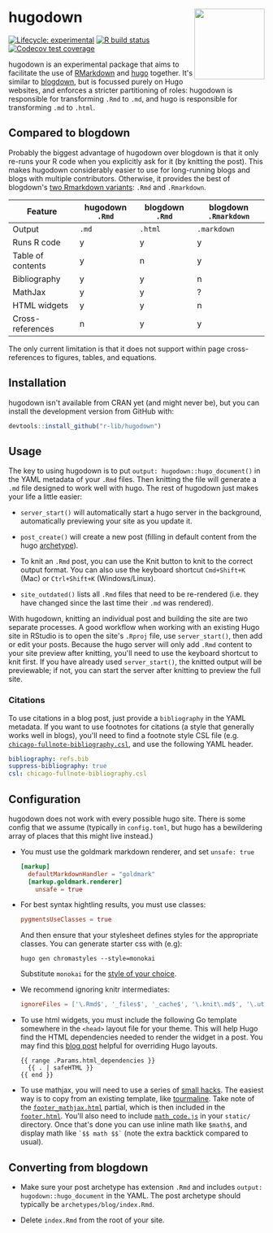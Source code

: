 
# hugodown <img src='man/figures/logo.png' align="right" height="138.5" />

<!-- badges: start -->
[![Lifecycle: experimental](https://img.shields.io/badge/lifecycle-experimental-orange.svg)](https://www.tidyverse.org/lifecycle/#experimental)
[![R build status](https://github.com/r-lib/hugodown/workflows/R-CMD-check/badge.svg)](https://github.com/r-lib/hugodown/actions)
[![Codecov test coverage](https://codecov.io/gh/r-lib/hugodown/branch/master/graph/badge.svg)](https://codecov.io/gh/r-lib/hugodown?branch=master)
<!-- badges: end -->

hugodown is an experimental package that aims to facilitate the use of [RMarkdown](http://rmarkdown.rstudio.com/) and [hugo](http://gohugo.io/) together. It's similar to [blogdown](https://bookdown.org/yihui/blogdown/), but is focussed purely on Hugo websites, and enforces a stricter partitioning of roles: hugodown is responsible for transforming `.Rmd` to `.md`, and hugo is responsible for transforming `.md` to `.html`.

## Compared to blogdown

Probably the biggest advantage of hugodown over blogdown is that it only re-runs your R code when you explicitly ask for it (by knitting the post). This makes hugodown considerably easier to use for long-running blogs and blogs with multiple contributors. Otherwise, it provides the best of blogdown's [two Rmarkdown variants](https://bookdown.org/yihui/blogdown/output-format.html): `.Rmd` and `.Rmarkdown`. 

| Feature               | hugodown `.Rmd` | blogdown `.Rmd` | blogdown `.Rmarkdown` |
|-----------------------|-----------------|-----------------|-----------------------|
| Output                | `.md`           | `.html`         | `.markdown`           |
| Runs R code           | y               | y               | y                     |
| Table of contents     | y               | n               | y                     |
| Bibliography          | y               | y               | n                     |
| MathJax               | y               | y               | ?                     |
| HTML widgets          | y               | y               | n                     |
| Cross-references      | n               | y               | y                     |

The only current limitation is that it does not support within page cross-references to figures, tables, and equations.

## Installation

hugodown isn't available from CRAN yet (and might never be), but you can install the development version from GitHub with:

``` r
devtools::install_github("r-lib/hugodown")
```

## Usage

The key to using hugodown is to put `output: hugodown::hugo_document()` in the YAML metadata of your `.Rmd` files. Then knitting the file will generate a `.md` file designed to work well with hugo. The rest of hugodown just makes your life a little easier:

* `server_start()` will automatically start a hugo server in the background,
  automatically previewing your site as you update it.

* `post_create()` will create a new post (filling in default content from
  the hugo [archetype](https://gohugo.io/content-management/archetypes/)).
  
* To knit an `.Rmd` post, you can use the Knit button to knit to the correct output format. You can also use the keyboard shortcut `Cmd+Shift+K` (Mac) or `Ctrl+Shift+K` (Windows/Linux).
  
* `site_outdated()` lists all `.Rmd` files that need to be re-rendered 
  (i.e. they have changed since the last time their `.md` was rendered).
  
With hugodown, knitting an individual post and building the site are two separate processes. A good workflow when working with an existing Hugo site in RStudio is to open the site's `.Rproj` file, use `server_start()`, then add or edit your posts. Because the hugo server will only add `.Rmd` content to your site preview after knitting, you'll need to use the keyboard shortcut to knit first. If you have already used `server_start()`, the knitted output will be previewable; if not, you can start the server after knitting to preview the full site.

### Citations

To use citations in a blog post, just provide a `bibliography` in the YAML metadata. If you want to use footnotes for citations (a style that generally works well in blogs), you'll need to find a footnote style CSL file (e.g. [`chicago-fullnote-bibliography.csl`][footnote-csl], and use the following YAML header.

```yaml
bibliography: refs.bib
suppress-bibliography: true
csl: chicago-fullnote-bibliography.csl
```

## Configuration

hugodown does not work with every possible hugo site. There is some config that we assume (typically in `config.toml`, but hugo has a bewildering array of places that this might live instead.)

*   You must use the goldmark markdown renderer, and set `unsafe: true`

    ```toml
    [markup]
      defaultMarkdownHandler = "goldmark"
      [markup.goldmark.renderer]
        unsafe = true
    ```

*   For best syntax hightling results, you must use classes:

    ```toml
    pygmentsUseClasses = true
    ```
    
    And then ensure that your stylesheet defines styles for the appropriate 
    classes. You can generate starter css with (e.g):
    
    ```
    hugo gen chromastyles --style=monokai
    ```
    
    Substitute `monokai` for the [style of your choice][styles].

*   We recommend ignoring knitr intermediates:

    ```toml
    ignoreFiles = ['\.Rmd$', '_files$', '_cache$', '\.knit\.md$', '\.utf8\.md$']
    ```

*   To use html widgets, you must include the following Go template somewhere
    in the `<head>` layout file for your theme. This will help Hugo find the 
    HTML dependencies needed to render the widget in a post. You may find this 
    [blog post](https://zwbetz.com/override-a-hugo-theme/) helpful for 
    overriding Hugo layouts.
  
    ```
    {{ range .Params.html_dependencies }}
      {{ . | safeHTML }}
    {{ end }}
    ```

*   To use mathjax, you will need to use a series of [small hacks][yihui-mathjax]. 
    The easiest way is to copy from an existing template, like [tourmaline].
    Take note of the [`footer_mathjax.html`][footer_mathjax] partial, which
    is then included in the [`footer.html`][footer]. You'll also need to include
    [`math_code.js`][math_code] in your `static/` directory. Once that's done
    you can use inline math like `$math$`, and display math like 
    `` `$$ math $$` `` (note the extra backtick compared to usual).

## Converting from blogdown

* Make sure your post archetype has extension `.Rmd` and includes
  `output: hugodown::hugo_document` in the YAML. The post archetype
  should typically be `archetypes/blog/index.Rmd`.
  
* Delete `index.Rmd` from the root of your site.

[yihui-mathjax]: https://yihui.org/en/2018/07/latex-math-markdown/ 
[tourmaline]: https://github.com/rstudio/hugo-tourmaline
[footer_mathjax]: https://github.com/rstudio/hugo-tourmaline/blob/master/layouts/partials/footer_mathjax.html
[footer]: https://github.com/rstudio/hugo-tourmaline/blob/master/layouts/partials/footer.html#L22
[math_code]: https://github.com/rstudio/hugo-tourmaline/blob/master/static/js/math-code.js
[styles]: https://xyproto.github.io/splash/docs/all.html
[footnote-csl]: https://github.com/citation-style-language/styles/blob/master/chicago-fullnote-bibliography.csl

